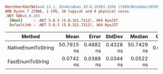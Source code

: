 ``` ini

BenchmarkDotNet=v0.13.1, OS=Windows 10.0.18363.1556 (1909/November2019Update/19H2)
AMD Ryzen 7 2700E, 1 CPU, 16 logical and 8 physical cores
.NET SDK=5.0.103
  [Host]     : .NET 5.0.3 (5.0.321.7212), X64 RyuJIT
  DefaultJob : .NET 5.0.3 (5.0.321.7212), X64 RyuJIT


```
|             Method |       Mean |     Error |    StdDev |     Median |  Gen 0 | Allocated |
|------------------- |-----------:|----------:|----------:|-----------:|-------:|----------:|
| NativeEnumToString | 50.7915 ns | 0.4882 ns | 0.4328 ns | 50.7429 ns | 0.0057 |      24 B |
|   FastEnumToString |  0.0742 ns | 0.0388 ns | 0.0344 ns |  0.0522 ns |      - |         - |
